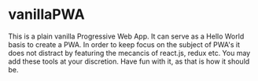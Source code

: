 # vanillaPWA
This is a plain vanilla Progressive Web App.
It can serve as a Hello World basis to create a PWA.
In order to keep focus on the subject of PWA's it does not distract by featuring the mecancis of react.js, redux etc.
You may add these tools at your discretion.
Have fun with it, as that is how it should be.
